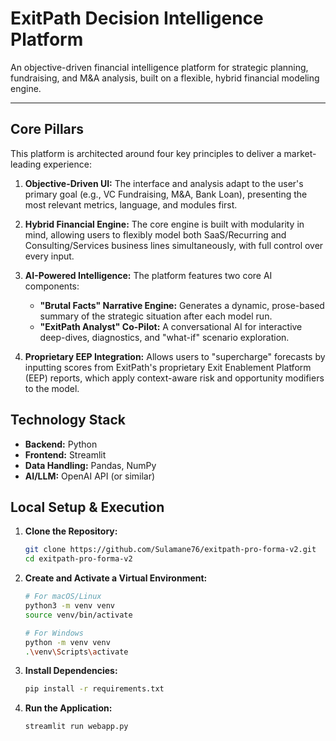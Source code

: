 # ExitPath Decision Intelligence Platform

An objective-driven financial intelligence platform for strategic planning, fundraising, and M&A analysis, built on a flexible, hybrid financial modeling engine.

---

## Core Pillars

This platform is architected around four key principles to deliver a market-leading experience:

1.  **Objective-Driven UI:** The interface and analysis adapt to the user's primary goal (e.g., VC Fundraising, M&A, Bank Loan), presenting the most relevant metrics, language, and modules first.

2.  **Hybrid Financial Engine:** The core engine is built with modularity in mind, allowing users to flexibly model both SaaS/Recurring and Consulting/Services business lines simultaneously, with full control over every input.

3.  **AI-Powered Intelligence:** The platform features two core AI components:
    *   **"Brutal Facts" Narrative Engine:** Generates a dynamic, prose-based summary of the strategic situation after each model run.
    *   **"ExitPath Analyst" Co-Pilot:** A conversational AI for interactive deep-dives, diagnostics, and "what-if" scenario exploration.

4.  **Proprietary EEP Integration:** Allows users to "supercharge" forecasts by inputting scores from ExitPath's proprietary Exit Enablement Platform (EEP) reports, which apply context-aware risk and opportunity modifiers to the model.

## Technology Stack

*   **Backend:** Python
*   **Frontend:** Streamlit
*   **Data Handling:** Pandas, NumPy
*   **AI/LLM:** OpenAI API (or similar)

## Local Setup & Execution

1.  **Clone the Repository:**
    ```bash
    git clone https://github.com/Sulamane76/exitpath-pro-forma-v2.git
    cd exitpath-pro-forma-v2
    ```

2.  **Create and Activate a Virtual Environment:**
    ```bash
    # For macOS/Linux
    python3 -m venv venv
    source venv/bin/activate

    # For Windows
    python -m venv venv
    .\venv\Scripts\activate
    ```

3.  **Install Dependencies:**
    ```bash
    pip install -r requirements.txt
    ```

4.  **Run the Application:**
    ```bash
    streamlit run webapp.py
    ```
